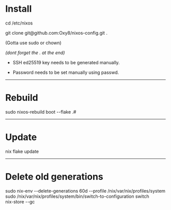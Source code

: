# Install

cd /etc/nixos  

git clone git@<span></span>github.com:Oxy8/nixos-config.git .  

(Gotta use sudo or chown)  

*(dont forget the . at the end)*  

* SSH ed25519 key needs to be generated manually.  

* Password needs to be set manually using passwd.  

---

# Rebuild

sudo nixos-rebuild boot --flake .#  

---

# Update

nix flake update  

---

# Delete old generations

sudo nix-env --delete-generations 60d --profile /nix/var/nix/profiles/system \
sudo /nix/var/nix/profiles/system/bin/switch-to-configuration switch \
nix-store --gc


